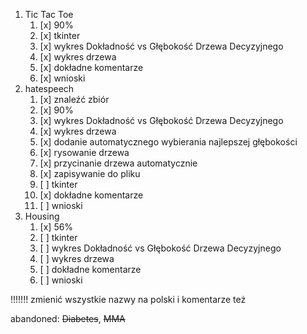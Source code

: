 1. Tic Tac Toe
   1. [x] 90%
   2. [x] tkinter
   3. [x] wykres Dokładność vs Głębokość Drzewa Decyzyjnego
   4. [x] wykres drzewa
   5. [x] dokładne komentarze
   6. [x] wnioski
2. hatespeech
   1. [x] znaleźć zbiór
   2. [x] 90%
   3. [x] wykres Dokładność vs Głębokość Drzewa Decyzyjnego
   4. [x] wykres drzewa
   5. [x] dodanie automatycznego wybierania najlepszej głębokości 
   6. [x] rysowanie drzewa 
   7. [x] przycinanie drzewa automatycznie 
   8. [x] zapisywanie do pliku
   9. [ ] tkinter
   10. [x] dokładne komentarze
   11. [ ] wnioski
3. Housing
   1. [x] 56%
   2. [ ] tkinter
   3. [ ] wykres Dokładność vs Głębokość Drzewa Decyzyjnego
   4. [ ] wykres drzewa
   5. [ ] dokładne komentarze
   6. [ ] wnioski

!!!!!!! zmienić wszystkie nazwy na polski
i komentarze też

abandoned:
~~Diabetes~~, 
~~MMA~~
